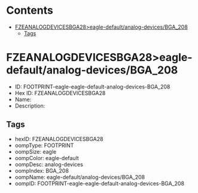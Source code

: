 



Contents
========

* [FZEANALOGDEVICESBGA28>eagle-default/analog-devices/BGA_208](#fzeanalogdevicesbga28eagle-defaultanalog-devicesbga_208)
	* [Tags](#tags)

# FZEANALOGDEVICESBGA28>eagle-default/analog-devices/BGA_208

- ID: FOOTPRINT-eagle-eagle-default-analog-devices-BGA_208
- Hex ID: FZEANALOGDEVICESBGA28
- Name: 
- Description: 

## Tags

- hexID: FZEANALOGDEVICESBGA28
- oompType: FOOTPRINT
- oompSize: eagle
- oompColor: eagle-default
- oompDesc: analog-devices
- oompIndex: BGA_208
- oompName: eagle-default/analog-devices/BGA_208
- oompID: FOOTPRINT-eagle-eagle-default-analog-devices-BGA_208
